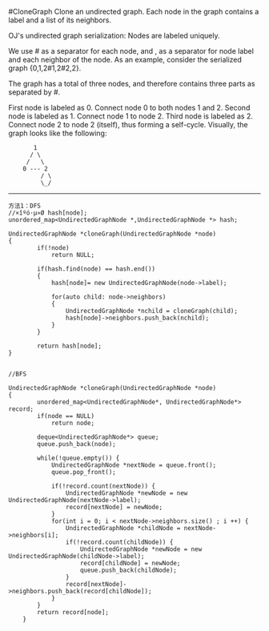 #CloneGraph
Clone an undirected graph. Each node in the graph contains a label and a list of its neighbors.


OJ's undirected graph serialization:
Nodes are labeled uniquely.

We use # as a separator for each node, and , as a separator for node label and each neighbor of the node.
As an example, consider the serialized graph {0,1,2#1,2#2,2}.

The graph has a total of three nodes, and therefore contains three parts as separated by #.

First node is labeled as 0. Connect node 0 to both nodes 1 and 2.
Second node is labeled as 1. Connect node 1 to node 2.
Third node is labeled as 2. Connect node 2 to node 2 (itself), thus forming a self-cycle.
Visually, the graph looks like the following:
```
       1
      / \
     /   \
    0 --- 2
         / \
         \_/
```


---

```
方法1：DFS
//×îºó·µ»Ø hash[node];
unordered_map<UndirectedGraphNode *,UndirectedGraphNode *> hash;
    
UndirectedGraphNode *cloneGraph(UndirectedGraphNode *node)
{
        if(!node)
            return NULL;
        
        if(hash.find(node) == hash.end())
        {
            hash[node]= new UndirectedGraphNode(node->label);
            
            for(auto child: node->neighbors)
            {
                UndirectedGraphNode *nchild = cloneGraph(child);
                hash[node]->neighbors.push_back(nchild);
            }
        }
        
        return hash[node];
}


//BFS

UndirectedGraphNode *cloneGraph(UndirectedGraphNode *node)
{
        unordered_map<UndirectedGraphNode*, UndirectedGraphNode*> record;
        if(node == NULL)
            return node;
 
        deque<UndirectedGraphNode*> queue;
        queue.push_back(node);
 
        while(!queue.empty()) {
            UndirectedGraphNode *nextNode = queue.front();
            queue.pop_front();
 
            if(!record.count(nextNode)) {
                UndirectedGraphNode *newNode = new UndirectedGraphNode(nextNode->label);
                record[nextNode] = newNode;
            }
            for(int i = 0; i < nextNode->neighbors.size() ; i ++) {
                UndirectedGraphNode *childNode = nextNode->neighbors[i];
                if(!record.count(childNode)) {
                    UndirectedGraphNode *newNode = new UndirectedGraphNode(childNode->label);
                    record[childNode] = newNode;
                    queue.push_back(childNode);
                }
                record[nextNode]->neighbors.push_back(record[childNode]);
            }
        }
        return record[node];
    }
```